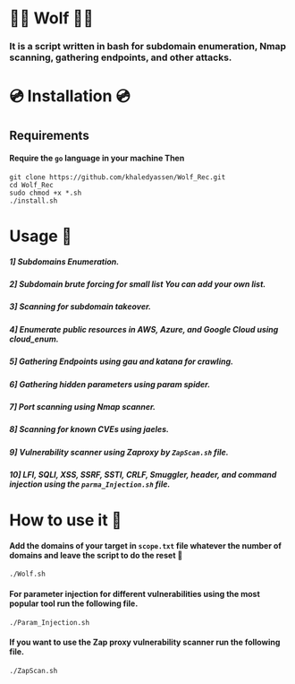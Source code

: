 # 🐺️🐺️ Wolf 🐺️🐺️

### It is a script written in bash for subdomain enumeration, Nmap scanning, gathering endpoints, and other attacks.

# 💿️ Installation 💿️ 

## Requirements 

#### Require the `go` language in your machine Then

```
git clone https://github.com/khaledyassen/Wolf_Rec.git
cd Wolf_Rec
sudo chmod +x *.sh
./install.sh
```

# Usage 🎯

##### 1] Subdomains Enumeration.

##### 2] Subdomain brute forcing for small list You can add your own list.

##### 3] Scanning for subdomain takeover.

##### 4] Enumerate public resources in AWS, Azure, and Google Cloud using cloud_enum.

##### 5] Gathering Endpoints using gau and katana for crawling.

##### 6] Gathering hidden parameters using param spider. 

##### 7] Port scanning using Nmap scanner.

##### 8] Scanning for known CVEs using jaeles.

##### 9] Vulnerability scanner using Zaproxy by `ZapScan.sh` file.

##### 10] LFI, SQLI, XSS, SSRF, SSTI, CRLF, Smuggler, header, and command injection using the `parma_Injection.sh` file.  

# How to use it 🐺️

#### Add the domains of your target in `scope.txt` file whatever the number of domains and leave the script to do the reset 🐺️
```
./Wolf.sh
```

#### For parameter injection for different vulnerabilities using the most popular tool run the following file.
```
./Param_Injection.sh 
```

#### If you want to use the Zap proxy vulnerability scanner run the following file.
```
./ZapScan.sh 
```
